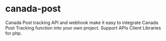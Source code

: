 # canada-post
Canada Post tracking API and webhook make it easy to integrate Canada Post Tracking function into your own project. Support APIs Client Libraries for php.
